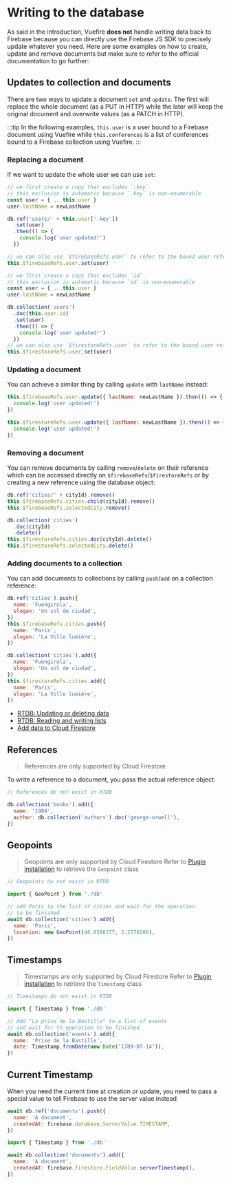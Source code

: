 # Writing to the database

As said in the introduction, Vuefire **does not** handle writing data back to Firebase because you can directly use the Firebase JS SDK to precisely update whatever you need. Here are some examples on how to create, update and remove documents but make sure to refer to the official documentation to go further:

## Updates to collection and documents

There are two ways to update a document `set` and `update`. The first will replace the whole document (as a PUT in HTTP) while the later will keep the original document and overwrite values (as a PATCH in HTTP).

:::tip
In the following examples, `this.user` is a user bound to a Firebase document using Vuefire while `this.conferences` is a list of conferences bound to a Firebase collection using Vuefire.
:::

### Replacing a document

If we want to update the whole user we can use `set`:

<FirebaseExample>

```js
// we first create a copy that excludes `.key`
// this exclusion is automatic because `.key` is non-enumerable
const user = { ...this.user }
user.lastName = newLastName

db.ref('users/' + this.user['.key'])
  .set(user)
  .then(() => {
    console.log('user updated!')
  })

// we can also use `$firebaseRefs.user` to refer to the bound user reference
this.$firebaseRefs.user.set(user)
```

```js
// we first create a copy that excludes `id`
// this exclusion is automatic because `id` is non-enumerable
const user = { ...this.user }
user.lastName = newLastName

db.collection('users')
  .doc(this.user.id)
  .set(user)
  .then(() => {
    console.log('user updated!')
  })
// we can also use `$firestoreRefs.user` to refer to the bound user reference
this.$firestoreRefs.user.set(user)
```

</FirebaseExample>

### Updating a document

You can achieve a similar thing by calling `update` with `lastName` instead:

<FirebaseExample>

```js
this.$firebaseRefs.user.update({ lastName: newLastName }).then(() => {
  console.log('user updated!')
})
```

```js
this.$firestoreRefs.user.update({ lastName: newLastName }).then(() => {
  console.log('user updated!')
})
```

</FirebaseExample>

### Removing a document

You can remove documents by calling `remove`/`delete` on their reference which can be accessed directly on `$firebaseRefs`/`$firestoreRefs` or by creating a new reference using the database object:

<FirebaseExample>

```js
db.ref('cities/' + cityId).remove()
this.$firebaseRefs.cities.child(cityId).remove()
this.$firebaseRefs.selectedCity.remove()
```

```js
db.collection('cities')
  .doc(cityId)
  .delete()
this.$firestoreRefs.cities.doc(cityId).delete()
this.$firestoreRefs.selectedCity.delete()
```

</FirebaseExample>

### Adding documents to a collection

You can add documents to collections by calling `push`/`add` on a collection reference:

<FirebaseExample>

```js
db.ref('cities').push({
  name: 'Fuengirola',
  slogan: 'Un sol de ciudad',
})
this.$firebaseRefs.cities.push({
  name: 'Paris',
  slogan: 'La Ville lumière',
})
```

```js
db.collection('cities').add({
  name: 'Fuengirola',
  slogan: 'Un sol de ciudad',
})
this.$firestoreRefs.cities.add({
  name: 'Paris',
  slogan: 'La Ville lumière',
})
```

</FirebaseExample>

- [RTDB: Updating or deleting data](https://firebase.google.com/docs/database/web/read-and-write#updating_or_deleting_data)
- [RTDB: Reading and writing lists](https://firebase.google.com/docs/database/web/lists-of-data#reading_and_writing_lists)
- [Add data to Cloud Firestore](https://firebase.google.com/docs/firestore/manage-data/add-data)

## References

> References are only supported by Cloud Firestore

To write a reference to a document, you pass the actual reference object:

<FirebaseExample disable="0">

```js
// References do not exist in RTDB
```

```js
db.collection('books').add({
  name: '1984',
  author: db.collection('authors').doc('george-orwell'),
})
```

</FirebaseExample>

## Geopoints

> Geopoints are only supported by Cloud Firestore
> Refer to [Plugin installation](./getting-started.md#plugin) to retrieve the `Geopoint` class

<FirebaseExample disable="0">

```js
// Geopoints do not exist in RTDB
```

```js
import { GeoPoint } from './db'

// add Paris to the list of cities and wait for the operation
// to be finished
await db.collection('cities').add({
  name: 'Paris',
  location: new GeoPoint(48.8588377, 2.2770206),
})
```

</FirebaseExample>

## Timestamps

> Timestamps are only supported by Cloud Firestore
> Refer to [Plugin installation](./getting-started.md#plugin) to retrieve the `Timestamp` class

<FirebaseExample disable="0">

```js
// Timestamps do not exist in RTDB
```

```js
import { Timestamp } from './db'

// Add "La prise de la Bastille" to a list of events
// and wait for th operation to be finished
await db.collection('events').add({
  name: 'Prise de la Bastille',
  date: Timestamp.fromDate(new Date('1789-07-14')),
})
```

</FirebaseExample>

## Current Timestamp

When you need the current time at creation or update, you need to pass a special value to tell Firebase to use the server value instead

<FirebaseExample>

```js
await db.ref('documents').push({
  name: 'A document',
  createdAt: firebase.database.ServerValue.TIMESTAMP,
})
```

```js
import { Timestamp } from './db'

await db.collection('documents').add({
  name: 'A document',
  createdAt: firebase.firestore.FieldValue.serverTimestamp(),
})
```

</FirebaseExample>
